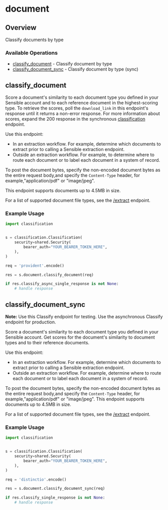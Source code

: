 # document

## Overview

Classify documents by type

### Available Operations

* [classify_document](#classify_document) - Classify document by type
* [classify_document_sync](#classify_document_sync) - Classify document by type (sync)

## classify_document

Score a document's similarity to each document type you defined in your Sensible account and to each reference document in the highest-scoring type.
To retrieve the scores, poll the `download_link` in this endpoint's response until it returns a non-error response.
For more information about scores, expand the 200 response in the synchronous [classification](ref:classify-document-sync) endpoint.

Use this endpoint:

 - In an extraction workflow. For example, determine which documents to extract prior to calling a Sensible extraction endpoint.
 - Outside an extraction workflow. For example, to determine where to route each document or to label each document in a system of record.

To post the document bytes, specify the non-encoded document bytes as the entire request body,and specify the `Content-Type` header, for example,"application/pdf" or "image/jpeg".

This endpoint supports documents up to 4.5MB in size.

For a list of supported document file types, see the [/extract](ref:extract-data-from-a-document) endpoint.


### Example Usage

```python
import classification


s = classification.Classification(
    security=shared.Security(
        bearer_auth="YOUR_BEARER_TOKEN_HERE",
    ),
)

req = 'provident'.encode()

res = s.document.classify_document(req)

if res.classify_async_single_response is not None:
    # handle response
```

## classify_document_sync


**Note:** Use this Classify endpoint for testing. Use the asynchronous Classify endpoint for production.

Score a document's similarity to each document type you defined in your Sensible account. Get scores for the document's similarity to document types and to their reference documents.

Use this endpoint:

 - In an extraction workflow. For example, determine which documents to extract prior to calling a Sensible extraction endpoint.
 - Outside an extraction workflow. For example, determine where to route each document or to label each document in a system of record.

To post the document bytes, specify the non-encoded document bytes as the entire request body,and specify the `Content-Type` header, for example,"application/pdf" or "image/jpeg".
This endpoint supports documents up to 4.5MB in size.

For a list of supported document file types, see the [/extract](ref:extract-data-from-a-document) endpoint.


### Example Usage

```python
import classification


s = classification.Classification(
    security=shared.Security(
        bearer_auth="YOUR_BEARER_TOKEN_HERE",
    ),
)

req = 'distinctio'.encode()

res = s.document.classify_document_sync(req)

if res.classify_single_response is not None:
    # handle response
```
